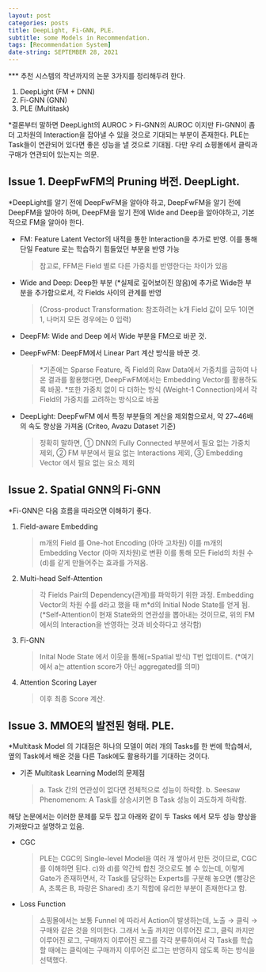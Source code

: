 ```yaml
---
layout: post
categories: posts
title: DeepLight, Fi-GNN, PLE.
subtitle: some Models in Recommendation.
tags: [Recommendation System]
date-string: SEPTEMBER 28, 2021
---
```


<script src="//ajax.googleapis.com/ajax/libs/jquery/1.9.1/jquery.min.js"></script>
<script>window.jQuery || document.write('<script src="_/js/libs/jquery-1.9.1.min.js"><\/script>')</script>

<p>
*** 추천 시스템의 작년까지의 논문 3가지를 정리해두려 한다.


1. DeepLight (FM + DNN)
2. Fi-GNN (GNN)
3. PLE (Multitask)

*결론부터 말하면 DeepLight의 AUROC > Fi-GNN의 AUROC 이지만 Fi-GNN이 좀 더 고차원의 Interaction을 잡아낼 수 있을 것으로 기대되는 부분이 존재한다. PLE는 Task들이 연관되어 있다면 좋은 성능을 낼 것으로 기대됨. 다만 우리 쇼핑몰에서 클릭과 구매가 연관되어 있는지는 의문.

## Issue 1. DeepFwFM의 Pruning 버전. DeepLight.

*DeepLight를 알기 전에 DeepFwFM을 알아야 하고, DeepFwFM을 알기 전에 DeepFM을 알아야 하며, DeepFM을 알기 전에 Wide and Deep을 알아야하고, 기본적으로 FM을 알아야 한다.

* FM: Feature Latent Vector의 내적을 통한 Interaction을 추가로 반영. 이를 통해 단일 Feature 로는 학습하기 힘들었던 부분을 반영 가능

  > 참고로, FFM은 Field 별로 다른 가중치를 반영한다는 차이가 있음

* Wide and Deep: Deep한 부분 (*실제로 깊어보이진 않음)에 추가로 Wide한 부분을 추가함으로서, 각 Fields 사이의 관계를 반영

  > (Cross-product Transformation: 참조하려는 k개 Field 값이 모두 1이면 1, 나머지 모든 경우에는 0 입력) 

* DeepFM: Wide and Deep 에서 Wide 부분을 FM으로 바꾼 것.

* DeepFwFM: DeepFM에서 Linear Part 계산 방식을 바꾼 것.

  > *기존에는 Sparse Feature, 즉 Field의 Raw Data에서 가중치를 곱하여 나온 결과를 활용했다면, DeepFwFM에서는 Embedding Vector를 활용하도록 바꿈.
  > *또한 가중치 없이 다 더하는 방식 (Weight-1 Connection)에서 각 Field의 가중치를 고려하는 방식으로 바꿈

* DeepLight: DeepFwFM 에서 특정 부분들의 계산을 제외함으로서, 약 27~46배의 속도 향상을 가져옴 (Criteo, Avazu Dataset 기준)

  > 정확히 말하면, ① DNN의 Fully Connected 부분에서 필요 없는 가중치 제외, ② FM 부분에서 필요 없는 Interactions 제외, ③ Embedding Vector 에서 필요 없는 요소 제외

## Issue 2. Spatial GNN의 Fi-GNN

*Fi-GNN은 다음 흐름을 따라오면 이해하기 좋다.

1. Field-aware Embedding
   
   > m개의 Field 를 One-hot Encoding (아마 고차원) 이를 m개의 Embedding Vector (아마 저차원)로 변환
   > 이를 통해 모든 Field의 차원 수(d)를 같게 만들어주는 효과를 가져옴.
   
2. Multi-head Self-Attention

   > 각 Fields Pair의 Dependency(관계)를 파악하기 위한 과정.
   > Embedding Vector의 차원 수를 d라고 했을 때 m*d의 Initial Node State를 얻게 됨.
   > (*Self-Attention이 현재 State와의 연관성을 뽑아내는 것이므로, 위의 FM에서의 Interaction을 반영하는 것과 비슷하다고 생각함)

3. Fi-GNN

   > Inital Node State 에서 이웃을 통해(=Spatial 방식) T번 업데이트.
   > (*여기에서 a는 attention score가 아닌 aggregated를 의미)

4. Attention Scoring Layer

   > 이후 최종 Score 계산.

## Issue 3. MMOE의 발전된 형태. PLE.

*Multitask Model 의 기대점은 하나의 모델이 여러 개의 Tasks를 한 번에 학습해서, 옆의 Task에서 배운 것을 다른 Task에도 활용하기를 기대하는 것이다.

* 기존 Multitask Learning Model의 문제점

  > a. Task 간의 연관성이 없다면 전체적으로 성능이 하락함.
  > b. Seesaw Phenomenom: A Task를 상승시키면 B Task 성능이 과도하게 하락함.

해당 논문에서는 이러한 문제를 모두 잡고 아래와 같이 두 Tasks 에서 모두 성능 향상을 가져왔다고 설명하고 있음.

* CGC

  > PLE는 CGC의 Single-level Model을 여러 개 쌓아서 만든 것이므로, CGC를 이해하면 된다.
  > c)와 d)를 약간씩 합친 것으로도 볼 수 있는데, 이렇게 Gate가 존재하면서, 각 Task를 담당하는 Experts를 구분해 놓으면 (빨강은 A, 초록은 B, 파랑은 Shared) 초기 적합에 유리한 부분이 존재한다고 함.

* Loss Function

  > 쇼핑몰에서는 보통 Funnel 에 따라서 Action이 발생하는데, 노출 → 클릭 → 구매와 같은 것을 의미한다.
  > 그래서 노출 까지만 이루어진 로그, 클릭 까지만 이루어진 로그, 구매까지 이루어진 로그를 각각 분류하여서 각 Task를 학습할 때에는 클릭에는 구매까지 이루어진 로그는 반영하지 않도록 하는 방식을 선택했다.

</p>
